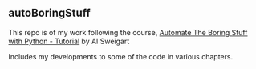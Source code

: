 ## autoBoringStuff

This repo is of my work following the course, [Automate The Boring Stuff with Python - Tutorial](https://automatetheboringstuff.com/ 'Al Sweigart') by Al Sweigart

Includes my developments to some of the code in various chapters.
